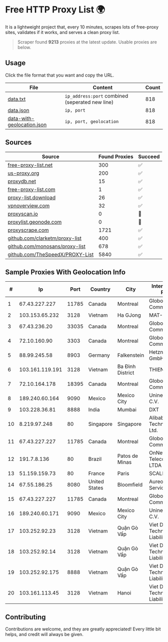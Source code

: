 
# Free HTTP Proxy List 🌍

It is a lightweight project that, every 10 minutes, scrapes lots of free-proxy sites, validates if it works, and serves a clean proxy list.


> Scraper found **9213** proxies at the latest update. Usable proxies are below.

## Usage

Click the file format that you want and copy the URL.


|File|Content|Count|
|----|-------|-----|
|[data.txt](https://raw.githubusercontent.com/themiralay/Proxy-List-World/master/data.txt)|`ip_address:port` combined (seperated new line)|818|
|[data.json](https://raw.githubusercontent.com/themiralay/Proxy-List-World/master/data.json)|`ip, port`|818|
|[data-with-geolocation.json](https://raw.githubusercontent.com/themiralay/Proxy-List-World/master/data-with-geolocation.json)|`ip, port, geolocation`|818|

## Sources

|Source|Found Proxies|Succeed|
|------|-------------|-------|
|[free-proxy-list.net](https://free-proxy-list.net)|300|✅|
|[us-proxy.org](https://www.us-proxy.org)|200|✅|
|[proxydb.net](http://proxydb.net)|15|✅|
|[free-proxy-list.com](https://free-proxy-list.com/?page=&port=&type%5B%5D=http&type%5B%5D=https&up_time=0&search=Search)|1|✅|
|[proxy-list.download](https://www.proxy-list.download/HTTP)|26|✅|
|[vpnoverview.com](https://vpnoverview.com/privacy/anonymous-browsing/free-proxy-servers)|32|✅|
|[proxyscan.io](https://www.proxyscan.io)|0|🚫|
|[proxylist.geonode.com](https://proxylist.geonode.com/api/proxy-list?limit=300&page=1&sort_by=lastChecked&sort_type=desc&protocols=http,https)|0|🚫|
|[proxyscrape.com](https://api.proxyscrape.com/v2/?request=displayproxies&protocol=http&timeout=10000&country=all&ssl=all&anonymity=all)|1721|✅|
|[github.com/clarketm/proxy-list](https://raw.githubusercontent.com/clarketm/proxy-list/master/proxy-list-raw.txt)|400|✅|
|[github.com/monosans/proxy-list](https://raw.githubusercontent.com/monosans/proxy-list/main/proxies/http.txt)|678|✅|
|[github.com/TheSpeedX/PROXY-List](https://raw.githubusercontent.com/TheSpeedX/PROXY-List/master/http.txt)|5840|✅|


## Sample Proxies With Geolocation Info

|#|Ip|Port|Country|City|Internet Service Provider|
|-|--|----|-------|----|-------------------------|
|1|67.43.227.227|11785|Canada|Montreal|GloboTech Communications|
|2|103.153.65.232|3128|Vietnam|Ha GJong|MAT-HN|
|3|67.43.236.20|33035|Canada|Montreal|GloboTech Communications|
|4|72.10.160.90|3303|Canada|Montreal|GloboTech Communications|
|5|88.99.245.58|8903|Germany|Falkenstein|Hetzner Online GmbH|
|6|103.161.119.191|3128|Vietnam|Ba Đình District|THIENCO|
|7|72.10.164.178|18395|Canada|Montreal|GloboTech Communications|
|8|189.240.60.164|9090|Mexico|Mexico City|Uninet S.A. de C.V.|
|9|103.228.36.81|8888|India|Mumbai|DXT|
|10|8.219.97.248|80|Singapore|Singapore|Alibaba (US) Technology Co., Ltd.|
|11|67.43.227.227|11785|Canada|Montreal|GloboTech Communications|
|12|191.7.8.136|80|Brazil|Patos de Minas|OnNet Telecomunicações LTDA|
|13|51.159.159.73|80|France|Paris|SCALEWAY|
|14|67.55.186.25|8080|United States|Bloomfield|Aureon Network Services|
|15|67.43.227.227|11785|Canada|Montreal|GloboTech Communications|
|16|189.240.60.171|9090|Mexico|Mexico City|Uninet S.A. de C.V.|
|17|103.252.92.23|3128|Vietnam|Quận Gò Vấp|Viet Digital Technology Liability Company|
|18|103.252.92.14|3128|Vietnam|Quận Gò Vấp|Viet Digital Technology Liability Company|
|19|103.252.92.175|8888|Vietnam|Quận Gò Vấp|Viet Digital Technology Liability Company|
|20|103.161.113.45|3128|Vietnam|Hanoi|Viet Digital Technology Liability Company|



## Contributing

Contributions are welcome, and they are greatly appreciated! Every
little bit helps, and credit will always be given.

